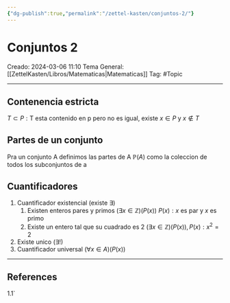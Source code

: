 ```yaml
---
{"dg-publish":true,"permalink":"/zettel-kasten/conjuntos-2/"}
---
```



# Conjuntos 2
Creado: 2024-03-06 11:10
Tema General:[[ZettelKasten/Libros/Matematicas\|Matematicas]]
Tag: #Topic


___
## Contenencia estricta

$T \subset P: \text{T esta contenido en p pero no es igual, existe } x \in P \text{ y } x \notin T$

## Partes de un conjunto

Pra un conjunto A definimos las partes de A $\mathbb{P}(A)$ como la coleccion de todos los subconjuntos de a

## Cuantificadores

1. Cuantificador existencial (existe $\exists$)
	1. Existen enteros pares y primos
		$(\exists x \in \mathbb{Z})(P(x))$
		$P(x): x \text{  es par y } x \text{ es primo }$
	2. Existe un entero tal que su cuadrado es 2
		$(\exists x \in \mathbb{Z})(P(x)), P(x): x^{2} = 2$
2. Existe unico ($\exists!$)
3. Cuantificador universal
	($\forall x \in A$)($P(x)$)
 ___
## References
1.1`